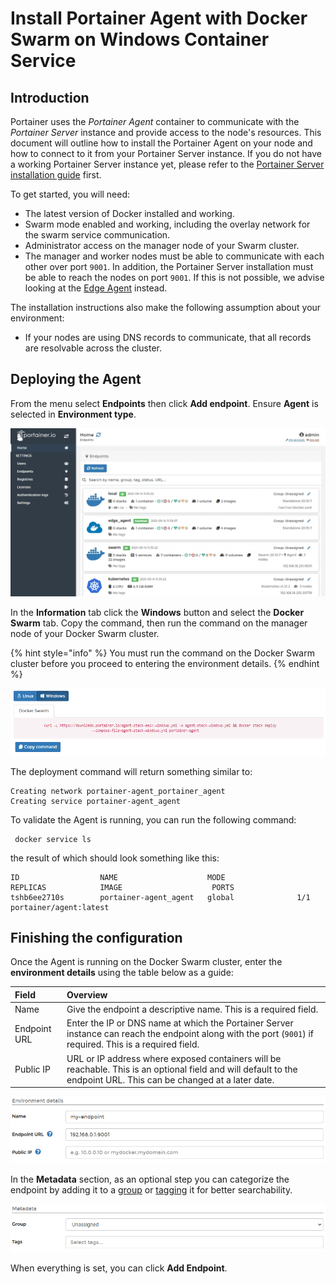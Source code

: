 # Install Portainer Agent with Docker Swarm on Windows Container Service

## Introduction

Portainer uses the _Portainer Agent_ container to communicate with the _Portainer Server_ instance and provide access to the node's resources. This document will outline how to install the Portainer Agent on your node and how to connect to it from your Portainer Server instance. If you do not have a working Portainer Server instance yet, please refer to the [Portainer Server installation guide](../../server/swarm/wcs.md) first.

To get started, you will need:

* The latest version of Docker installed and working.
* Swarm mode enabled and working, including the overlay network for the swarm service communication.
* Administrator access on the manager node of your Swarm cluster.
* The manager and worker nodes must be able to communicate with each other over port `9001`. In addition, the Portainer Server installation must be able to reach the nodes on port `9001`. If this is not possible, we advise looking at the [Edge Agent](../edge.md) instead.

The installation instructions also make the following assumption about your environment:

* If your nodes are using DNS records to communicate, that all records are resolvable across the cluster.

## Deploying the Agent

From the menu select **Endpoints** then click **Add endpoint**. Ensure **Agent** is selected in **Environment type**.

![](../../../../.gitbook/assets/be-agent-swarm-linux-1.gif)

In the **Information** tab click the **Windows** button and select the **Docker Swarm** tab. Copy the command, then run the command on the manager node of your Docker Swarm cluster.

{% hint style="info" %}
You must run the command on the Docker Swarm cluster before you proceed to entering the environment details.
{% endhint %}

![](../../../../.gitbook/assets/be-agent-swarm-wsl-2.png)

The deployment command will return something similar to:

```text
Creating network portainer-agent_portainer_agent
Creating service portainer-agent_agent
```

To validate the Agent is running, you can run the following command:

```text
 docker service ls
```

the result of which should look something like this:

```text
ID                  NAME                    MODE                REPLICAS            IMAGE                    PORTS
tshb6ee2710s        portainer-agent_agent   global              1/1                 portainer/agent:latest
```

## Finishing the configuration

Once the Agent is running on the Docker Swarm cluster, enter the **environment details** using the table below as a guide:

| Field | Overview |
| :--- | :--- |
| Name | Give the endpoint a descriptive name. This is a required field. |
| Endpoint URL | Enter the IP or DNS name at which the Portainer Server instance can reach the endpoint along with the port \(`9001`\) if required. This is a required field. |
| Public IP | URL or IP address where exposed containers will be reachable. This is an optional field and will default to the endpoint URL. This can be changed at a later date. |

![](../../../../.gitbook/assets/install-agent-swarm-linux-3.png)

In the **Metadata** section, as an optional step you can categorize the endpoint by adding it to a [group](../../../../admin/endpoints/groups.md) or  [tagging](../../../../admin/endpoints/tags.md) it for better searchability.

![](../../../../.gitbook/assets/install-agent-swarm-linux-4.png)

When everything is set, you can click **Add Endpoint**.

